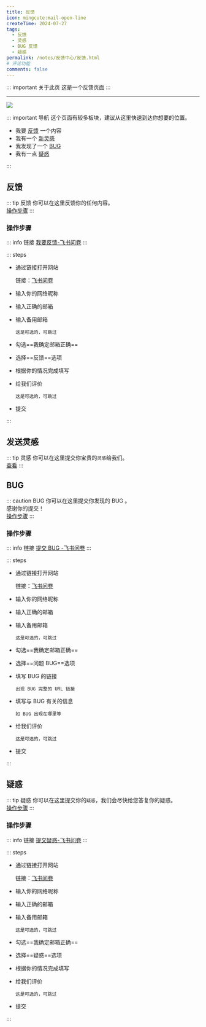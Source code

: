 ```yaml
---
title: 反馈
icon: mingcute:mail-open-line
createTime: 2024-07-27
tags:
  - 反馈
  - 灵感
  - BUG 反馈
  - 疑惑
permalink: /notes/反馈中心/反馈.html
# 评论功能
comments: false
---
```


::: important 关于此页
这是一个反馈页面
:::

---

![](https://image.youming.us.kg/fkzx.png)

::: important 导航
这个页面有较多板块，建议从这里快速到达你想要的位置。
- 我要 [反馈](#反馈) 一个内容
- 我有一个 [新灵感](#发送灵感)
- 我发现了一个 [BUG](#bug)
- 我有一点 [疑惑](#疑惑)

:::

## <Icon name="mingcute:mail-open-fill" color="currentColor" /> 反馈

::: tip 反馈
你可以在这里反馈你的任何内容。  
[操作步骤](#操作步骤)
:::

### <Icon name="mingcute:cursor-3-line" color="currentColor" /> 操作步骤

::: info 链接
[我要反馈-飞书问卷](https://you-ming.feishu.cn/share/base/form/shrcnPXFd1kjeiaoPTkQlHZ1jhb)
:::

::: steps

- 通过链接打开网站

   链接：[飞书问卷](https://you-ming.feishu.cn/share/base/form/shrcnPXFd1kjeiaoPTkQlHZ1jhb)

- 输入你的网络昵称
- 输入正确的邮箱
- 输入备用邮箱

   `这是可选的，可跳过`

- 勾选==我确定邮箱正确==
- 选择==反馈==选项
- 根据你的情况完成填写
- 给我们评价

   `这是可选的，可跳过`

- 提交

:::

## <Icon name="mingcute:bulb-line" color="currentColor" /> 发送灵感

::: tip 灵感
你可以在这里提交你宝贵的`灵感`给我们。  
[查看](/notes/反馈中心/发送灵感.html)
:::


## <Icon name="mingcute:bug-line" color="currentColor" /> BUG

::: caution BUG
你可以在这里提交你发现的 BUG 。  
感谢你的提交！  
[操作步骤](#操作步骤-1)
:::

### <Icon name="mingcute:bulb-line" color="currentColor" /> 操作步骤

::: info 链接
[提交 BUG -飞书问卷](https://you-ming.feishu.cn/share/base/form/shrcnPXFd1kjeiaoPTkQlHZ1jhb)
:::

::: steps

- 通过链接打开网站

   链接：[飞书问卷](https://you-ming.feishu.cn/share/base/form/shrcnPXFd1kjeiaoPTkQlHZ1jhb)

- 输入你的网络昵称
- 输入正确的邮箱
- 输入备用邮箱

   `这是可选的，可跳过`

- 勾选==我确定邮箱正确==
- 选择==问题 BUG==选项
- 填写 BUG 的链接

   `出现 BUG 完整的 URL 链接`

- 填写与 BUG 有关的信息

   `如 BUG 出现在哪里等`

- 给我们评价

   `这是可选的，可跳过`

- 提交

:::

## <Icon name="mingcute:question-line" color="currentColor" /> 疑惑

::: tip 疑惑
你可以在这里提交你的`疑惑`，我们会尽快给您答复你的疑惑。  
[操作步骤](#操作步骤-2)
:::

### <Icon name="mingcute:bulb-line" color="currentColor" /> 操作步骤

::: info 链接
[提交疑惑-飞书问卷](https://you-ming.feishu.cn/share/base/form/shrcnPXFd1kjeiaoPTkQlHZ1jhb)
:::

::: steps

- 通过链接打开网站

   链接：[飞书问卷](https://you-ming.feishu.cn/share/base/form/shrcnPXFd1kjeiaoPTkQlHZ1jhb)

- 输入你的网络昵称
- 输入正确的邮箱
- 输入备用邮箱

   `这是可选的，可跳过`

- 勾选==我确定邮箱正确==
- 选择==疑惑==选项
- 根据你的情况完成填写
- 给我们评价

   `这是可选的，可跳过`

- 提交

:::
